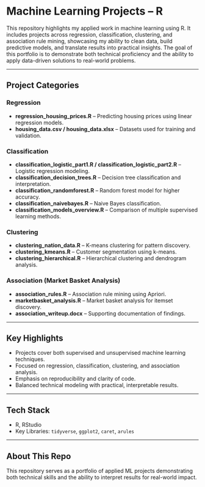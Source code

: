 # Machine Learning Projects – R

This repository highlights my applied work in machine learning using R. It includes projects across regression, classification, clustering, and association rule mining, showcasing my ability to clean data, build predictive models, and translate results into practical insights. The goal of this portfolio is to demonstrate both technical proficiency and the ability to apply data-driven solutions to real-world problems.

---

## Project Categories

### Regression
- **regression_housing_prices.R** – Predicting housing prices using linear regression models.
- **housing_data.csv / housing_data.xlsx** – Datasets used for training and validation.

### Classification
- **classification_logistic_part1.R / classification_logistic_part2.R** – Logistic regression modeling.  
- **classification_decision_trees.R** – Decision tree classification and interpretation.  
- **classification_randomforest.R** – Random forest model for higher accuracy.  
- **classification_naivebayes.R** – Naive Bayes classification.  
- **classification_models_overview.R** – Comparison of multiple supervised learning methods.

### Clustering
- **clustering_nation_data.R** – K-means clustering for pattern discovery.  
- **clustering_kmeans.R** – Customer segmentation using k-means.  
- **clustering_hierarchical.R** – Hierarchical clustering and dendrogram analysis.

### Association (Market Basket Analysis)
- **association_rules.R** – Association rule mining using Apriori.  
- **marketbasket_analysis.R** – Market basket analysis for itemset discovery.  
- **association_writeup.docx** – Supporting documentation of findings.

---

## Key Highlights
- Projects cover both supervised and unsupervised machine learning techniques.  
- Focused on regression, classification, clustering, and association analysis.  
- Emphasis on reproducibility and clarity of code.  
- Balanced technical modeling with practical, interpretable results.  

---

## Tech Stack
- R, RStudio  
- Key Libraries: `tidyverse`, `ggplot2`, `caret`, `arules`  

---

## About This Repo
This repository serves as a portfolio of applied ML projects demonstrating both technical skills and the ability to interpret results for real-world impact.
